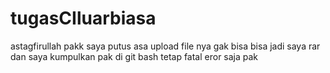 # tugasCIluarbiasa
astagfirullah pakk saya putus asa upload file nya gak bisa bisa
jadi saya rar dan saya kumpulkan pak
di git bash tetap fatal eror saja pak
